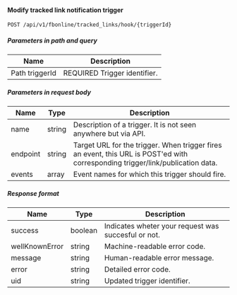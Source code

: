 #### Modify tracked link notification trigger
`POST /api/v1/fbonline/tracked_links/hook/{triggerId}`

##### Parameters in path and query
|Name|Description|
|-|-|
|<Badge>Path</Badge> triggerId|<Badge>REQUIRED</Badge> Trigger identifier.|
##### Parameters in request body
|Name|Type|Description|
|-|-|-|
|name|string|Description of a trigger. It is not seen anywhere but via API.|
|endpoint|string|Target URL for the trigger. When trigger fires an event, this URL is POST'ed with corresponding trigger/link/publication data.|
|events|array|Event names for which this trigger should fire.|
##### Response format
|Name|Type|Description|
|-|-|-|
|success|boolean|Indicates wheter your request was succesful or not.|
|wellKnownError|string|Machine-readable error code.|
|message|string|Human-readable error message.|
|error|string|Detailed error code.|
|uid|string|Updated trigger identifier.|
